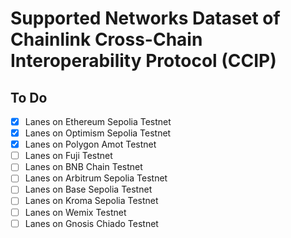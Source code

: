 # Supported Networks Dataset of Chainlink Cross-Chain Interoperability Protocol (CCIP)

## To Do

- [x] Lanes on Ethereum Sepolia Testnet
- [x] Lanes on Optimism Sepolia Testnet
- [x] Lanes on Polygon Amot Testnet
- [ ] Lanes on Fuji Testnet
- [ ] Lanes on BNB Chain Testnet
- [ ] Lanes on Arbitrum Sepolia Testnet
- [ ] Lanes on Base Sepolia Testnet
- [ ] Lanes on Kroma Sepolia Testnet
- [ ] Lanes on Wemix Testnet
- [ ] Lanes on Gnosis Chiado Testnet
